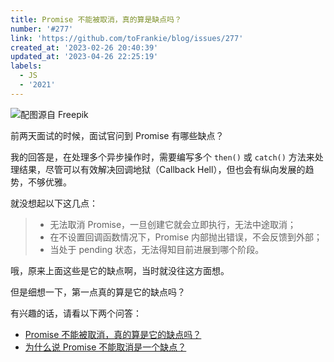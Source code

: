 ```yaml
---
title: Promise 不能被取消，真的算是缺点吗？
number: '#277'
link: 'https://github.com/toFrankie/blog/issues/277'
created_at: '2023-02-26 20:40:39'
updated_at: '2023-04-26 22:25:19'
labels:
  - JS
  - '2021'
---
```

![配图源自 Freepik](https://upload-images.jianshu.io/upload_images/5128488-37a1b7678bb918ce.jpg?imageMogr2/auto-orient/strip%7CimageView2/2/w/1240)


前两天面试的时候，面试官问到 Promise 有哪些缺点？

我的回答是，在处理多个异步操作时，需要编写多个 `then()` 或 `catch()` 方法来处理结果，尽管可以有效解决回调地狱（Callback Hell），但也会有纵向发展的趋势，不够优雅。

就没想起以下这几点：

> * 无法取消 Promise，一旦创建它就会立即执行，无法中途取消；
> * 在不设置回调函数情况下，Promise 内部抛出错误，不会反馈到外部；
> * 当处于 pending 状态，无法得知目前进展到哪个阶段。

哦，原来上面这些是它的缺点啊，当时就没往这方面想。

但是细想一下，第一点真的算是它的缺点吗？

有兴趣的话，请看以下两个问答：

* [Promise 不能被取消，真的算是它的缺点吗？](https://www.zhihu.com/question/495412354)
* [为什么说 Promise 不能取消是一个缺点？](https://segmentfault.com/q/1010000009781257)

